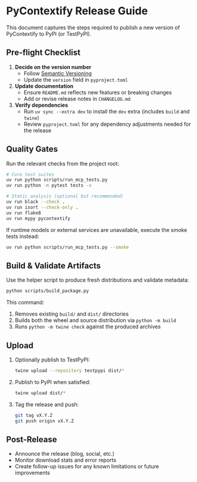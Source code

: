 # PyContextify Release Guide

This document captures the steps required to publish a new version of PyContextify to PyPI (or TestPyPI).

## Pre-flight Checklist

1. **Decide on the version number**
   - Follow [Semantic Versioning](https://semver.org/)
   - Update the `version` field in `pyproject.toml`
2. **Update documentation**
   - Ensure `README.md` reflects new features or breaking changes
   - Add or revise release notes in `CHANGELOG.md`
3. **Verify dependencies**
   - Run `uv sync --extra dev` to install the `dev` extra (includes `build` and `twine`)
   - Review `pyproject.toml` for any dependency adjustments needed for the release

## Quality Gates

Run the relevant checks from the project root:

```bash
# Core test suites
uv run python scripts/run_mcp_tests.py
uv run python -m pytest tests -v

# Static analysis (optional but recommended)
uv run black --check .
uv run isort --check-only .
uv run flake8
uv run mypy pycontextify
```

If runtime models or external services are unavailable, execute the smoke tests instead:

```bash
uv run python scripts/run_mcp_tests.py --smoke
```

## Build & Validate Artifacts

Use the helper script to produce fresh distributions and validate metadata:

```bash
python scripts/build_package.py
```

This command:

1. Removes existing `build/` and `dist/` directories
2. Builds both the wheel and source distribution via `python -m build`
3. Runs `python -m twine check` against the produced archives

## Upload

1. Optionally publish to TestPyPI:
   ```bash
   twine upload --repository testpypi dist/*
   ```
2. Publish to PyPI when satisfied:
   ```bash
   twine upload dist/*
   ```
3. Tag the release and push:
   ```bash
   git tag vX.Y.Z
   git push origin vX.Y.Z
   ```

## Post-Release

- Announce the release (blog, social, etc.)
- Monitor download stats and error reports
- Create follow-up issues for any known limitations or future improvements
